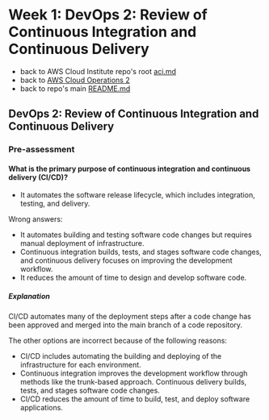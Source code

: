 # Week 1: DevOps 2: Review of Continuous Integration and Continuous Delivery

* back to AWS Cloud Institute repo's root [aci.md](../aci.md)
* back to [AWS Cloud Operations 2](./aws-cloud-operations-2.md)
* back to repo's main [README.md](../../../README.md)

## DevOps 2: Review of Continuous Integration and Continuous Delivery

### Pre-assessment

#### What is the primary purpose of continuous integration and continuous delivery (CI/CD)?

* It automates the software release lifecycle, which includes integration, testing, and delivery.

Wrong answers:

* It automates building and testing software code changes but requires manual deployment of infrastructure.
* Continuous integration builds, tests, and stages software code changes, and continuous delivery focuses on improving the development workflow.
* It reduces the amount of time to design and develop software code.

##### Explanation

CI/CD automates many of the deployment steps after a code change has been approved and merged into the main branch of a code repository.

The other options are incorrect because of the following reasons:

* CI/CD includes automating the building and deploying of the infrastructure for each environment.
* Continuous integration improves the development workflow through methods like the trunk-based approach. Continuous delivery builds, tests, and stages software code changes.
* CI/CD reduces the amount of time to build, test, and deploy software applications.
